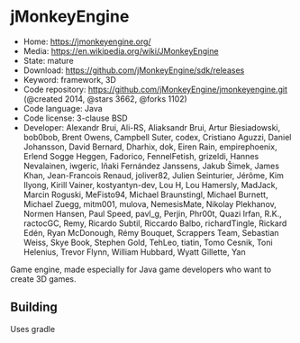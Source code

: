 # jMonkeyEngine

- Home: https://jmonkeyengine.org/
- Media: https://en.wikipedia.org/wiki/JMonkeyEngine
- State: mature
- Download: https://github.com/jMonkeyEngine/sdk/releases
- Keyword: framework, 3D
- Code repository: https://github.com/jMonkeyEngine/jmonkeyengine.git (@created 2014, @stars 3662, @forks 1102)
- Code language: Java
- Code license: 3-clause BSD
- Developer: Alexandr Brui, Ali-RS, Aliaksandr Brui, Artur Biesiadowski, bob0bob, Brent Owens, Campbell Suter, codex, Cristiano Aguzzi, Daniel Johansson, David Bernard, Dharhix, dok, Eiren Rain, empirephoenix, Erlend Sogge Heggen, Fadorico, FennelFetish, grizeldi, Hannes Nevalainen, iwgeric, Iñaki Fernández Janssens, Jakub Šimek, James Khan, Jean-Francois Renaud, joliver82, Julien Seinturier, Jérôme, Kim Ilyong, Kirill Vainer, kostyantyn-dev, Lou H, Lou Hamersly, MadJack, Marcin Roguski, MeFisto94, Michael Braunstingl, Michael Burnett, Michael Zuegg, mitm001, mulova, NemesisMate, Nikolay Plekhanov, Normen Hansen, Paul Speed, pavl_g, Perjin, Phr00t, Quazi Irfan, R.K., ractocGC, Remy, Ricardo Subtil, Riccardo Balbo, richardTingle, Rickard Edén, Ryan McDonough, Rémy Bouquet, Scrappers Team, Sebastian Weiss, Skye Book, Stephen Gold, TehLeo, tiatin, Tomo Cesnik, Toni Helenius, Trevor Flynn, William Hubbard, Wyatt Gillette, Yan

Game engine, made especially for Java game developers who want to create 3D games.

## Building

Uses gradle